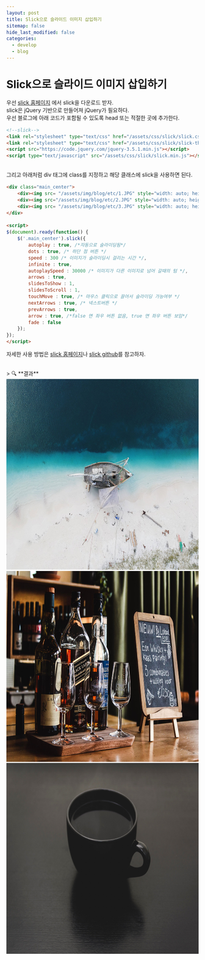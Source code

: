 ```yaml
---
layout: post
title: Slick으로 슬라이드 이미지 삽입하기
sitemap: false
hide_last_modified: false
categories:
  - develop
  - blog
---
```

# Slick으로 슬라이드 이미지 삽입하기

우선 [slick 홈페이지](http://kenwheeler.github.io/slick/) 에서 slick을 다운로드 받자.  
slick은 jQuery 기반으로 만들어져 jQuery가 필요하다.  
우선 블로그에 아래 코드가 포함될 수 있도록 head 또는 적절한 곳에 추가한다.

```html
<!--slick-->
<link rel="stylesheet" type="text/css" href="/assets/css/slick/slick.css"/>
<link rel="stylesheet" type="text/css" href="/assets/css/slick/slick-theme.css"/>
<script	src="https://code.jquery.com/jquery-3.5.1.min.js"></script>
<script	type="text/javascript" src="/assets/css/slick/slick.min.js"></script>
```

<br>
그리고 아래처럼 div 태그에 class를 지정하고 해당 클래스에 slick을 사용하면 된다.

```html
<div class="main_center">
    <div><img src= "/assets/img/blog/etc/1.JPG" style="width: auto; height: 500px;"></div>
    <div><img src="/assets/img/blog/etc/2.JPG" style="width: auto; height: 500px;"></div>
    <div><img src= "/assets/img/blog/etc/3.JPG" style="width: auto; height: 500px;"></div>
</div>

<script>
$(document).ready(function() {
    $('.main_center').slick({
        autoplay : true, /*자동으로 슬라이딩됨*/
        dots : true, /* 하단 점 버튼 */
        speed : 300 /* 이미지가 슬라이딩시 걸리는 시간 */,
        infinite : true,
        autoplaySpeed : 30000 /* 이미지가 다른 이미지로 넘어 갈때의 텀 */,
        arrows : true,
        slidesToShow : 1,
        slidesToScroll : 1,
        touchMove : true, /* 마우스 클릭으로 끌어서 슬라이딩 가능여부 */
        nextArrows : true, /* 넥스트버튼 */
        prevArrows : true,
        arrow : true, /*false 면 좌우 버튼 없음, true 면 좌우 버튼 보임*/
        fade : false
    });
});
</script>
```

자세한 사용 방법은 [slick 홈페이지](http://kenwheeler.github.io/slick/)나 [slick github](https://github.com/kenwheeler/slick/)를 참고하자.

<br>
> 🔍 **결과**

<div class="main_center">
    <div><img src= "/assets/img/blog/develop/blog/1.jpg" style="width: auto; height: 500px;"></div>
    <div><img src="/assets/img/blog/develop/blog/2.jpg" style="width: auto; height: 500px;"></div>
    <div><img src= "/assets/img/blog/develop/blog/3.jpg" style="width: auto; height: 500px;"></div>
</div>

<script>
$(document).ready(function() {
    $('.main_center').slick({
        autoplay : true, /*자동으로 슬라이딩됨*/
        dots : true, /* 하단 점 버튼 */
        speed : 300 /* 이미지가 슬라이딩시 걸리는 시간 */,
        infinite : true,
        autoplaySpeed : 30000 /* 이미지가 다른 이미지로 넘어 갈때의 텀 */,
        arrows : true,
        slidesToShow : 1,
        slidesToScroll : 1,
        touchMove : true, /* 마우스 클릭으로 끌어서 슬라이딩 가능여부 */
        nextArrows : true, /* 넥스트버튼 */
        prevArrows : true,
        arrow : true, /*false 면 좌우 버튼 없음, true 면 좌우 버튼 보임*/
        fade : false
    });
});
</script>
